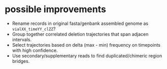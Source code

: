 # possible improvements

- Rename records in original fasta/genbank assembled genome as `vialXX_timeYY_clZZ`?
- Group together correlated deletion trajectories that span adjacen intervals.
- Select trajectories based on delta (max - min) frequency on timepoints with high confidence.
- Use secondary/supplementary reads to find duplicated/chimeric region bridges.